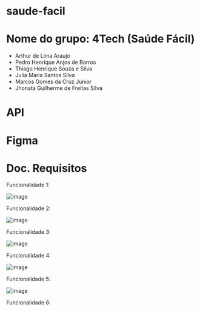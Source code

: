 # saude-facil

# Nome do grupo: 4Tech (Saúde Fácil)
- Arthur de Lima Araujo
- Pedro Henrique Anjos de Barros
- Thiago Henrique Souza e Silva
- Julia Maria Santos Silva
- Marcos Gomes da Cruz Junior
- Jhonata Guilherme de Freitas Silva

# API

# Figma

# Doc. Requisitos

Funcionalidade 1:

![image](https://github.com/Arthur-1702/saude-facil/assets/162645767/864a08b5-ff30-4323-88b6-bcb2ff83cf1c)


Funcionalidade 2:

![image](https://github.com/Arthur-1702/saude-facil/assets/162645767/d7ff4b70-7f2c-47a6-8583-cff9da4cb51e)


Funcionalidade 3:

![image](https://github.com/Arthur-1702/saude-facil/assets/162645767/3ae10443-18b4-4a9a-8a8b-920d7f71391c)


Funcionalidade 4:

![image](https://github.com/Arthur-1702/saude-facil/assets/162645767/1ced54ad-deb1-4b30-812a-694ea707b5b0)


Funcionalidade 5:

![image](https://github.com/Arthur-1702/saude-facil/assets/162645767/9f2758a2-c9df-48ea-8911-14fbe0bc0ebd)


Funcionalidade 6:




